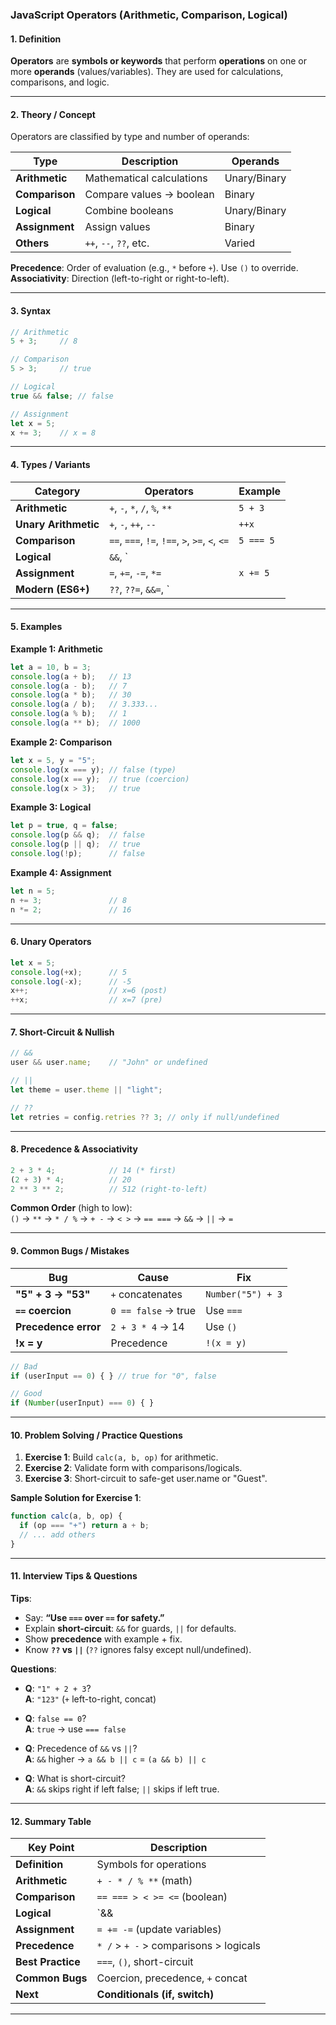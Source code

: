 ### JavaScript Operators (Arithmetic, Comparison, Logical)

#### 1. Definition
**Operators** are **symbols or keywords** that perform **operations** on one or more **operands** (values/variables). They are used for calculations, comparisons, and logic.

---

#### 2. Theory / Concept
Operators are classified by type and number of operands:

| Type | Description | Operands |
|------|-------------|----------|
| **Arithmetic** | Mathematical calculations | Unary/Binary |
| **Comparison** | Compare values → boolean | Binary |
| **Logical** | Combine booleans | Unary/Binary |
| **Assignment** | Assign values | Binary |
| **Others** | `++`, `--`, `??`, etc. | Varied |

**Precedence**: Order of evaluation (e.g., `*` before `+`). Use `()` to override.  
**Associativity**: Direction (left-to-right or right-to-left).

---

#### 3. Syntax
```js
// Arithmetic
5 + 3;     // 8

// Comparison
5 > 3;     // true

// Logical
true && false; // false

// Assignment
let x = 5;
x += 3;    // x = 8
```

---

#### 4. Types / Variants
| Category | Operators | Example |
|----------|-----------|---------|
| **Arithmetic** | `+`, `-`, `*`, `/`, `%`, `**` | `5 + 3` |
| **Unary Arithmetic** | `+`, `-`, `++`, `--` | `++x` |
| **Comparison** | `==`, `===`, `!=`, `!==`, `>`, `>=`, `<`, `<=` | `5 === 5` |
| **Logical** | `&&`, `||`, `!` | `true && false` |
| **Assignment** | `=`, `+=`, `-=`, `*=` | `x += 5` |
| **Modern (ES6+)** | `??`, `??=`, `&&=`, `||=` | `x ?? "default"` |

---

#### 5. Examples

**Example 1: Arithmetic**
```js
let a = 10, b = 3;
console.log(a + b);   // 13
console.log(a - b);   // 7
console.log(a * b);   // 30
console.log(a / b);   // 3.333...
console.log(a % b);   // 1
console.log(a ** b);  // 1000
```

**Example 2: Comparison**
```js
let x = 5, y = "5";
console.log(x === y); // false (type)
console.log(x == y);  // true (coercion)
console.log(x > 3);   // true
```

**Example 3: Logical**
```js
let p = true, q = false;
console.log(p && q);  // false
console.log(p || q);  // true
console.log(!p);      // false
```

**Example 4: Assignment**
```js
let n = 5;
n += 3;               // 8
n *= 2;               // 16
```

---

#### 6. Unary Operators

```js
let x = 5;
console.log(+x);      // 5
console.log(-x);      // -5
x++;                  // x=6 (post)
++x;                  // x=7 (pre)
```

---

#### 7. Short-Circuit & Nullish

```js
// &&
user && user.name;    // "John" or undefined

// ||
let theme = user.theme || "light";

// ??
let retries = config.retries ?? 3; // only if null/undefined
```

---

#### 8. Precedence & Associativity

```js
2 + 3 * 4;            // 14 (* first)
(2 + 3) * 4;          // 20
2 ** 3 ** 2;          // 512 (right-to-left)
```

**Common Order** (high to low):  
`()` → `**` → `* / %` → `+ -` → `< >` → `== ===` → `&&` → `||` → `=`

---

#### 9. Common Bugs / Mistakes

| Bug | Cause | Fix |
|-----|-------|-----|
| **"5" + 3 → "53"** | `+` concatenates | `Number("5") + 3` |
| **`==` coercion** | `0 == false` → true | Use `===` |
| **Precedence error** | `2 + 3 * 4` → 14 | Use `()` |
| **!x = y** | Precedence | `!(x = y)` |

```js
// Bad
if (userInput == 0) { } // true for "0", false

// Good
if (Number(userInput) === 0) { }
```

---

#### 10. Problem Solving / Practice Questions

1. **Exercise 1**: Build `calc(a, b, op)` for arithmetic.
2. **Exercise 2**: Validate form with comparisons/logicals.
3. **Exercise 3**: Short-circuit to safe-get user.name or "Guest".

**Sample Solution for Exercise 1**:
```js
function calc(a, b, op) {
  if (op === "+") return a + b;
  // ... add others
}
```

---

#### 11. Interview Tips & Questions

**Tips**:
- Say: **“Use `===` over `==` for safety.”**
- Explain **short-circuit**: `&&` for guards, `||` for defaults.
- Show **precedence** with example + fix.
- Know **`??` vs `||`** (`??` ignores falsy except null/undefined).

**Questions**:

- **Q**: `"1" + 2 + 3`?  
  **A**: `"123"` (`+` left-to-right, concat)

- **Q**: `false == 0`?  
  **A**: `true` → use `=== false`

- **Q**: Precedence of `&&` vs `||`?  
  **A**: `&&` higher → `a && b || c` = `(a && b) || c`

- **Q**: What is short-circuit?  
  **A**: `&&` skips right if left false; `||` skips if left true.

---

#### 12. Summary Table

| Key Point | Description |
|---------|-----------|
| **Definition** | Symbols for operations |
| **Arithmetic** | `+ - * / % **` (math) |
| **Comparison** | `== === > < >= <=` (boolean) |
| **Logical** | `&& || ! ??` (combine booleans) |
| **Assignment** | `= += -=` (update variables) |
| **Precedence** | `* /` > `+ -` > comparisons > logicals |
| **Best Practice** | `===`, `()`, short-circuit |
| **Common Bugs** | Coercion, precedence, `+` concat |
| **Next** | **Conditionals (if, switch)** |

---
